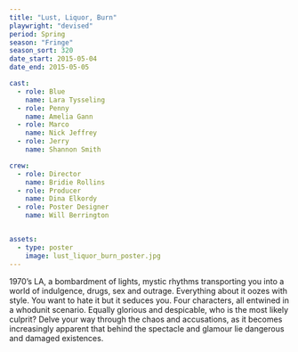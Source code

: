 ```yaml
---
title: "Lust, Liquor, Burn"
playwright: "devised"
period: Spring
season: "Fringe"
season_sort: 320
date_start: 2015-05-04
date_end: 2015-05-05

cast:
  - role: Blue
    name: Lara Tysseling
  - role: Penny
    name: Amelia Gann
  - role: Marco
    name: Nick Jeffrey
  - role: Jerry
    name: Shannon Smith

crew:
  - role: Director
    name: Bridie Rollins
  - role: Producer
    name: Dina Elkordy
  - role: Poster Designer
    name: Will Berrington


assets:
  - type: poster
    image: lust_liquor_burn_poster.jpg
---
```


1970’s LA, a bombardment of lights, mystic rhythms transporting you into a world of indulgence, drugs, sex and outrage. Everything about it oozes with style. You want to hate it but it seduces you. Four characters, all entwined in a whodunit scenario. Equally glorious and despicable, who is the most likely culprit? Delve your way through the chaos and accusations, as it becomes increasingly apparent that behind the spectacle and glamour lie dangerous and damaged existences.
